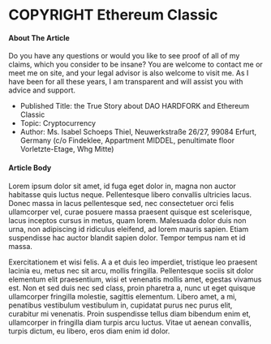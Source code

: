 # COPYRIGHT Ethereum Classic

#### About The Article

Do you have any questions or would you like to see proof of all of my claims, which you consider to be insane? You are welcome to contact me or meet me on site, and your legal advisor is also welcome to visit me. As I have been for all these years, I am transparent and will assist you with advice and support.

* Published Title: the True Story about DAO HARDFORK and Ethereum Classic
* Topic: Cryptocurrency
* Author: Ms. Isabel Schoeps Thiel, Neuwerkstraße 26/27, 99084 Erfurt, Germany (c/o Findeklee, Appartment MIDDEL, penultimate floor Vorletzte-Etage, Whg Mitte)  

#### Article Body

Lorem ipsum dolor sit amet, id fuga eget dolor in, magna non auctor habitasse quis luctus neque.
Pellentesque libero convallis ultricies lacus. Donec massa in lacus pellentesque sed, nec consectetuer 
orci felis ullamcorper vel, curae posuere massa praesent quisque est scelerisque, lacus inceptos cursus
in metus, quam lorem. Malesuada dolor duis non urna, non adipiscing id ridiculus eleifend, ad lorem mauris
sapien. Etiam suspendisse hac auctor blandit sapien dolor. Tempor tempus nam et id massa.

Exercitationem et wisi felis. A a et duis leo imperdiet, tristique leo praesent lacinia eu, metus nec sit 
arcu, mollis fringilla. Pellentesque sociis sit dolor elementum elit praesentium, wisi et venenatis mollis 
amet, egestas vivamus est. Non et sed duis nec sed class, proin pharetra a, nunc ut eget quisque ullamcorper 
fringilla molestie, sagittis elementum. Libero amet, a mi, penatibus vestibulum vestibulum in, cupidatat purus
nec purus elit, curabitur mi venenatis. Proin suspendisse tellus diam bibendum enim et, ullamcorper in fringilla 
diam turpis arcu luctus. Vitae ut aenean convallis, turpis dictum, eu libero, eros diam enim id dolor.
